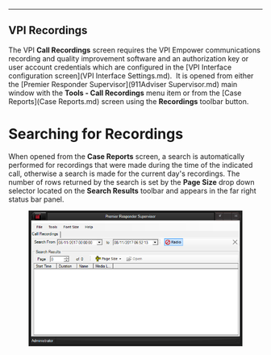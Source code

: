   --------------------
  **VPI Recordings**
  --------------------

The VPI **Call Recordings** screen requires the VPI Empower
communications recording and quality improvement software and an
authorization key or user account credentials which are configured in
the [VPI Interface configuration
screen](VPI Interface Settings.md).  It is opened from either the
[Premier Responder Supervisor](911Adviser Supervisor.md) main window
with the **Tools - Call Recordings** menu item or from the [Case
Reports](Case Reports.md) screen using the **Recordings** toolbar
button.

# Searching for Recordings

When opened from the **Case Reports** screen, a search is automatically
performed for recordings that were made during the time of the indicated
call, otherwise a search is made for the current day\'s recordings. The
number of rows returned by the search is set by the **Page Size** drop
down selector located on the **Search Results** toolbar and appears in
the far right status bar panel.

<figure><img src=".gitbook/assets/VPI Recordings_files/image001.png" alt=""><figcaption></figcaption></figure> 
